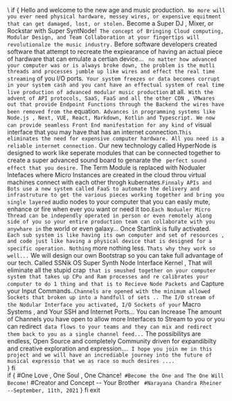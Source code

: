 
\ if {
Hello and welcome to the new age and music production.`
No more will you ever need physical hardware, messey wires, or expensive equitment that can get damaged, lost, or stolen.`
Become a Super DJ , Mixer, or Rockstar with Super SyntNode!`
The concept of Bringing Cloud computing, Modular Design, and Team Collaboration at your fingertips will revolutionalze the music industry.`
Before software developers created software that attempt to recreate the expiearance of having an actual piece of hardware that can emulate a certian device... `
no matter how advanced your computer was or is always broke down, the problem is the mutli threads and processes jumble up like wires and effect the real time streaming`
of you I/O ports.`
Your system freezes or data becomes corrupt in your system cash and you cant have an effectual system of real time live production of advanced modular music production`
at all.`
With the advent of API protocols, SaaS, FaaS and all the other CDN , VMwares out that provide Endpoint Functions through the Backend the wires have been removed from the`
equation.`
Advances in programming systems like Node.js , Next, VUE, React, Markdown, Kotlin and Typescript. We now can provide seamless Front End manifestation for any kind of`
visual interface that you may have that has an internet connection.`
This eliminates the need for expensive computer hardware. All you need is a reliable internet connection. `
Our new technology called HyperNode is designed to work like seperate modules that can be connected together to create a super advanced sound board to genarate the `
perfect sound effect that you desire.`
The Term Module is replaced with Nodualer Intefaces where Micro Instances are created in the cloud throu virtual machines connect with each other throgh kubernates.`
Finnaly APIs and Bots use a new system called FaaS to automate the delivery and infrastruture to get the various pieces working together and bring you single layered `
audio nodes to your computer that you can easly mute, enhance or fire when ever you want or need it too.`
Each Nodualer Micro Thread can be independly operated in person or even remotely along side of you so your entire production team can collaborate with you anywhare in `
the world or even galaxy... Once Startlink is fully activated.`
Each sub system is like having its own computer and set of resources , and code just like having a physical device that is designed for a specific operation. Nothing` 
more nothing less. `
Thats why they work so well... `
We will design our own Bootstrap so you can take full advantage of our tech. Called SSNik OS  Super Synth Node Interface Kernel , That will eliminate all the stupid crap`
that is smushed together on your computer system that takes up CPu and Ram processes and re calibrates your computer to do 1 thing and that is to Recieve Node Packets and`
Capture your Input Commands..`
Channels are opened with the minimum allowed Sockets that broken up into a handfull of sets .. The I/O stream of the Nodular Interface you activated, I/O Sockets of your `
Macro Systems , and Your SSH and Internet Ports...  You can Increase The amount of Channels you have open to allow more Interfaces to Stream to you or you can redirect`
data flows to your teams and they can mix and redirect them back to you as a single channel feed...`
The possibilitys are endless, Open Source and completely Community driven for expandibilty and creative exploration and expression....`
I hope you join me in this project and we will have an incrediable journey into the future of musical expressio that we as race so much desires ....` \
}
fi
\
if
{
#One Love , One Soul , One Chance!`
#Become the One and The One Will Become!`
#Creator and Concept -- Your Brother `
#Narayana Chandra Rheiner --September, 11th, 2021`
}
fi
exit

